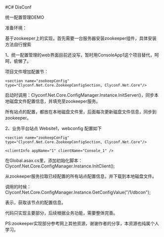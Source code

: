 #C# DisConf

统一配置管理DEMO

准备环境：

基于zookeeper上的实现，首先需要一台服务器安装zookeeper组件，具体安装方法自行搜索

1、统一配置管理的web界面目前还没写，暂时用ConsoleApp1这个项目替代，呵呵，偷懒了。

项目文件增加配置节：  

<configSections>

    <section name="zookeepConfig" type="Clyconf.Net.Core.ZookeepConfigSection, Clyconf.Net.Core"/>

  </configSections>

  <zookeepConfig host="192.168.88.129:2181" >

  </zookeepConfig>

启动时调用：Clyconf.Net.Core.ConfigManager.Instance.InitServer()，同步本地磁盘文件配置信息，并填充至zookeeper服务。

所有站点的配置，都放在本地磁盘文件里，后面每次更新磁盘文件信息，同步到zookeeper。

2、业务平台站点 Website1，webconfig 配置如下

  <configSections>

    <section name="zookeepConfig" type="Clyconf.Net.Core.ZookeepConfigSection, Clyconf.Net.Core"/>

  </configSections>

  <zookeepConfig host="192.168.88.129:2181" >

    <clientInfo appName="1" clientName="Console_1" />

  </zookeepConfig>

在Global.asax.cs里，添加初始化脚本：Clyconf.Net.Core.ConfigManager.Instance.InitClient();

从zookeeper服务拉取已经配置的所有站点配置信息，并下载到本地磁盘文件。

调用的时候： Clyconf.Net.Core.ConfigManager.Instance.GetConfigValue("/1/dbcon");

表示，获取该节点的配置信息。

代码只实现主要部分，后续根据业务功能，需要整体完善。



PS:zookeeper实现部分参考网上其他资源，谢谢作者的分享，本资源也纯属个人学习。

